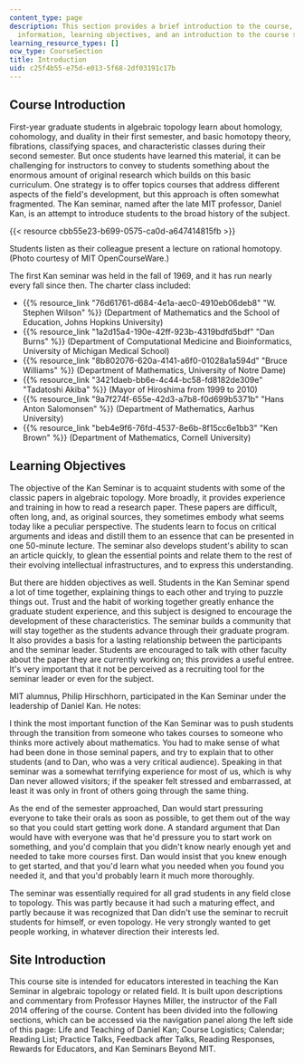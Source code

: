 ```yaml
---
content_type: page
description: This section provides a brief introduction to the course, including background
  information, learning objectives, and an introduction to the course site.
learning_resource_types: []
ocw_type: CourseSection
title: Introduction
uid: c25f4b55-e75d-e013-5f68-2df03191c17b
---
```


Course Introduction
-------------------

First-year graduate students in algebraic topology learn about homology, cohomology, and duality in their first semester, and basic homotopy theory, fibrations, classifying spaces, and characteristic classes during their second semester. But once students have learned this material, it can be challenging for instructors to convey to students something about the enormous amount of original research which builds on this basic curriculum. One strategy is to offer topics courses that address different aspects of the field's development, but this approach is often somewhat fragmented. The Kan seminar, named after the late MIT professor, Daniel Kan, is an attempt to introduce students to the broad history of the subject.

{{< resource cbb55e23-b699-0575-ca0d-a647414815fb >}}

Students listen as their colleague present a lecture on rational homotopy. (Photo courtesy of MIT OpenCourseWare.)

The first Kan seminar was held in the fall of 1969, and it has run nearly every fall since then. The charter class included:

*   {{% resource_link "76d61761-d684-4e1a-aec0-4910eb06deb8" "W. Stephen Wilson" %}} (Department of Mathematics and the School of Education, Johns Hopkins University)
*   {{% resource_link "1a2d15a4-190e-42ff-923b-4319bdfd5bdf" "Dan Burns" %}} (Department of Computational Medicine and Bioinformatics, University of Michigan Medical School)
*   {{% resource_link "8b802076-620a-4141-a6f0-01028a1a594d" "Bruce Williams" %}} (Department of Mathematics, University of Notre Dame)
*   {{% resource_link "3421daeb-bb6e-4c44-bc58-fd8182de309e" "Tadatoshi Akiba" %}} (Mayor of Hiroshima from 1999 to 2010)
*   {{% resource_link "9a7f274f-655e-42d3-a7b8-f0d699b5371b" "Hans Anton Salomonsen" %}} (Department of Mathematics, Aarhus University)
*   {{% resource_link "beb4e9f6-76fd-4537-8e6b-8f15cc6e1bb3" "Ken Brown" %}} (Department of Mathematics, Cornell University)

Learning Objectives
-------------------

The objective of the Kan Seminar is to acquaint students with some of the classic papers in algebraic topology. More broadly, it provides experience and training in how to read a research paper. These papers are difficult, often long, and, as original sources, they sometimes embody what seems today like a peculiar perspective. The students learn to focus on critical arguments and ideas and distill them to an essence that can be presented in one 50-minute lecture. The seminar also develops student's ability to scan an article quickly, to glean the essential points and relate them to the rest of their evolving intellectual infrastructures, and to express this understanding.

But there are hidden objectives as well. Students in the Kan Seminar spend a lot of time together, explaining things to each other and trying to puzzle things out. Trust and the habit of working together greatly enhance the graduate student experience, and this subject is designed to encourage the development of these characteristics. The seminar builds a community that will stay together as the students advance through their graduate program. It also provides a basis for a lasting relationship between the participants and the seminar leader. Students are encouraged to talk with other faculty about the paper they are currently working on; this provides a useful entree. It's very important that it not be perceived as a recruiting tool for the seminar leader or even for the subject.

MIT alumnus, Philip Hirschhorn, participated in the Kan Seminar under the leadership of Daniel Kan. He notes:

I think the most important function of the Kan Seminar was to push students through the transition from someone who takes courses to someone who thinks more actively about mathematics. You had to make sense of what had been done in those seminal papers, and try to explain that to other students (and to Dan, who was a very critical audience). Speaking in that seminar was a somewhat terrifying experience for most of us, which is why Dan never allowed visitors; if the speaker felt stressed and embarrassed, at least it was only in front of others going through the same thing.

As the end of the semester approached, Dan would start pressuring everyone to take their orals as soon as possible, to get them out of the way so that you could start getting work done. A standard argument that Dan would have with everyone was that he'd pressure you to start work on something, and you'd complain that you didn't know nearly enough yet and needed to take more courses first. Dan would insist that you knew enough to get started, and that you'd learn what you needed when you found you needed it, and that you'd probably learn it much more thoroughly.

The seminar was essentially required for all grad students in any field close to topology. This was partly because it had such a maturing effect, and partly because it was recognized that Dan didn't use the seminar to recruit students for himself, or even topology. He very strongly wanted to get people working, in whatever direction their interests led.

Site Introduction
-----------------

This course site is intended for educators interested in teaching the Kan Seminar in algebraic topology or related field. It is built upon descriptions and commentary from Professor Haynes Miller, the instructor of the Fall 2014 offering of the course. Content has been divided into the following sections, which can be accessed via the navigation panel along the left side of this page: Life and Teaching of Daniel Kan; Course Logistics; Calendar; Reading List; Practice Talks, Feedback after Talks, Reading Responses, Rewards for Educators, and Kan Seminars Beyond MIT.